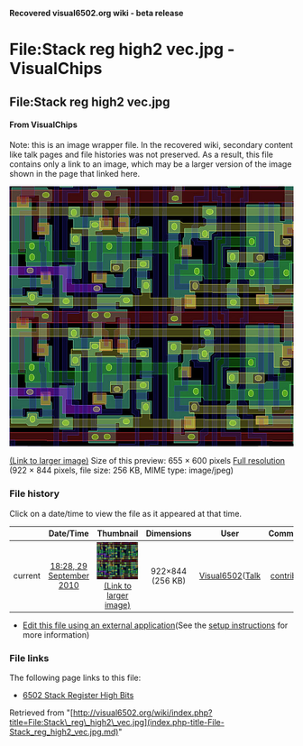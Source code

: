 **Recovered visual6502.org wiki - beta release**

# File:Stack reg high2 vec.jpg - VisualChips

## File:Stack reg high2 vec.jpg

#### From VisualChips


Note: this is an image wrapper file. In the recovered wiki,
secondary content like talk pages and file histories was
not preserved. As a result, this file contains only a link
to an image, which may be a larger version of the image shown
in the page that linked here.

![File:Stack reg high2 vec.jpg](images/thumb/0/0d/Stack_reg_high2_vec.jpg/655px-Stack_reg_high2_vec.jpg)

[(Link to larger image)](images/0/0d/Stack_reg_high2_vec.jpg)
Size of this preview: 655 × 600 pixels
[Full resolution](images/0/0d/Stack_reg_high2_vec.jpg)‎ (922 × 844 pixels, file size: 256 KB, MIME type: image/jpeg)

### File history

Click on a date/time to view the file as it appeared at that time.

| | Date/Time | Thumbnail | Dimensions | User | Comment |
|:---:|:---:|:---:|:---:|:---:|:---:|
| current | [18:28, 29 September 2010](images/0/0d/Stack_reg_high2_vec.jpg) | ![Thumbnail for version as of 18:28, 29 September 2010](images/thumb/0/0d/Stack_reg_high2_vec.jpg/120px-Stack_reg_high2_vec.jpg) [(Link to larger image)](images/0/0d/Stack_reg_high2_vec.jpg) | 922×844 (256 KB) | [Visual6502](index.php-title-User-Visual6502.md)([Talk](index.php-title-User_talk-Visual6502.md) | [contribs](./index.php%3Ftitle=Special:Contributions/Visual6502.md)) | |

- [Edit this file using an external application](index.php-title-File-Stack_reg_high2_vec.jpg.md)(See the [setup instructions](http://www.mediawiki.org/wiki/Manual:External_editors) for more information)

### File links

The following page links to this file:

- [6502 Stack Register High Bits](index.php-title-6502_Stack_Register_High_Bits.md)

Retrieved from "[http://visual6502.org/wiki/index.php?title=File:Stack\_reg\_high2\_vec.jpg](index.php-title-File-Stack_reg_high2_vec.jpg.md)"

